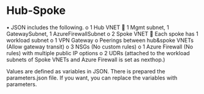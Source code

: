 # Hub-Spoke

•	JSON includes the following.
    o	1 Hub VNET
        	1 Mgmt subnet, 1 GatewaySubnet, 1 AzureFirewallSubnet
     o	2 Spoke VNET
        	Each spoke has 1 workload subnet
     o	1 VPN Gateway
     o	Peerings between hub&spoke VNETs (Allow gateway transit)
     o	3 NSGs (No custom rules)
     o	1 Azure Firewall (No rules) with multiple public IP options
     o	2 UDRs (attached to the workload subnets of Spoke VNETs and Azure Firewall is set as nexthop.)

Values are defined as variables in JSON. There is prepared the parameters.json file. If you want, you can replace the variables with parameters.
